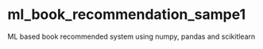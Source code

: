 # ml_book_recommendation_sampe1
ML based book recommended system using numpy, pandas and scikitlearn
